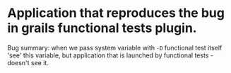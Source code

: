 # Application that reproduces the bug in grails functional tests plugin.
Bug summary: when we pass system variable with ```-D``` functional test itself 'see' this variable, but application that is launched by functional tests - doesn't see it.
